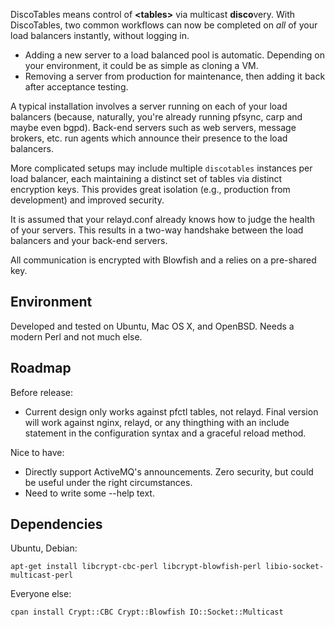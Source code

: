 DiscoTables means control of **&lt;tables&gt;** via multicast **disco**very. With DiscoTables, two common workflows can now be completed on *all* of your load balancers instantly, without logging in.

* Adding a new server to a load balanced pool is automatic. Depending on your environment, it could be as simple as cloning a VM.
* Removing a server from production for maintenance, then adding it back after acceptance testing. 

A typical installation involves a server running on each of your load balancers (because, naturally, you're already running pfsync, carp and maybe even bgpd). Back-end servers such as web servers, message brokers, etc. run agents which announce their presence to the load balancers.

More complicated setups may include multiple `discotables` instances per load balancer, each maintaining a distinct set of tables via distinct encryption keys. This provides great isolation (e.g., production from development) and improved security.

It is assumed that your relayd.conf already knows how to judge the health of your servers. This results in a two-way handshake between the load balancers and your back-end servers.

All communication is encrypted with Blowfish and a relies on a pre-shared key. 

Environment
-----------

Developed and tested on Ubuntu, Mac OS X, and OpenBSD. Needs a modern Perl and not much else.

Roadmap
------

Before release:

* Current design only works against pfctl tables, not relayd. Final version will work against nginx, relayd, or any thingthing with an include statement in the configuration syntax and a graceful reload method. 

Nice to have:

* Directly support ActiveMQ's announcements. Zero security, but could be useful under the right circumstances.
* Need to write some --help text.

Dependencies
------------

Ubuntu, Debian:

`apt-get install libcrypt-cbc-perl libcrypt-blowfish-perl libio-socket-multicast-perl`

Everyone else: 

`cpan install Crypt::CBC Crypt::Blowfish IO::Socket::Multicast`

